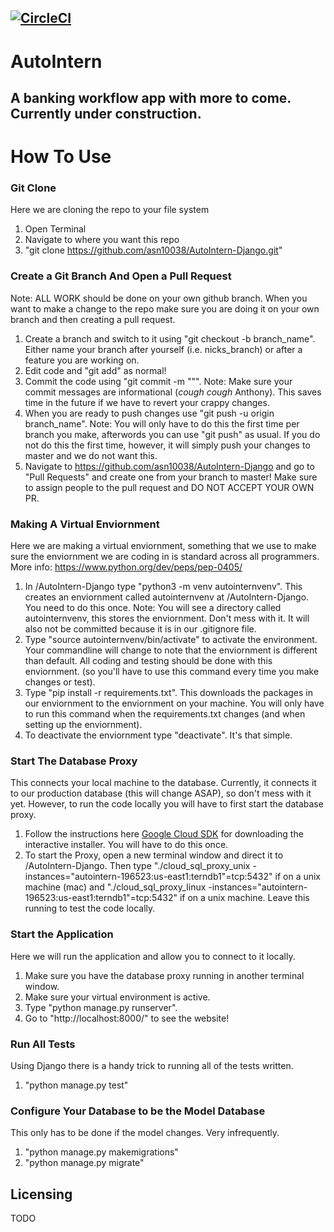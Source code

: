 [![CircleCI](https://circleci.com/gh/asn10038/AutoIntern-Django.svg?style=svg)](https://circleci.com/gh/asn10038/AutoIntern-Django)
---
# AutoIntern
A banking workflow app with more to come. Currently under construction.
---
# How To Use

### Git Clone
Here we are cloning the repo to your file system
1. Open Terminal
2. Navigate to where you want this repo
3. "git clone https://github.com/asn10038/AutoIntern-Django.git"

### Create a Git Branch And Open a Pull Request
Note: ALL WORK should be done on your own github branch. When you want to make a change to the repo make sure you are doing it on your own branch and then creating a pull request.
1. Create a branch and switch to it using "git checkout -b branch_name". Either name your branch after yourself (i.e. nicks_branch) or after a feature you are working on.
2. Edit code and "git add" as normal!
3. Commit the code using "git commit -m "<Message>"". Note: Make sure your commit messages are informational (*cough cough* Anthony). This saves time in the future if we have to revert your crappy changes.
4. When you are ready to push changes use "git push -u origin branch_name". Note: You will only have to do this the first time per branch you make, afterwords you can use "git push" as usual. If you do not do this the first time, however, it will simply push your changes to master and we do not want this.
5. Navigate to https://github.com/asn10038/AutoIntern-Django and go to "Pull Requests" and create one from your branch to master! Make sure to assign people to the pull request and DO NOT ACCEPT YOUR OWN PR.

### Making A Virtual Enviornment
Here we are making a virtual enviornment, something that we use to make sure the enviornment we are coding in is standard across all programmers. More info: https://www.python.org/dev/peps/pep-0405/
1. In /AutoIntern-Django type "python3 -m venv autointernvenv". This creates an enviornment called autointernvenv at /AutoIntern-Django. You need to do this once. Note: You will see a directory called autointernvenv, this stores the enviornment. Don't mess with it. It will also not be committed because it is in our .gitignore file.
2. Type "source autointernvenv/bin/activate" to activate the environment. Your commandline will change to note that the enviornment is different than default. All coding and testing should be done with this enviornment. (so you'll have to use this command every time you make changes or test).
3. Type "pip install -r requirements.txt". This downloads the packages in our enviornment to the enviornment on your machine. You will only have to run this command when the requirements.txt changes (and when setting up the enviornment).
4. To deactivate the enviornment type "deactivate". It's that simple.

### Start The Database Proxy
This connects your local machine to the database. Currently, it connects it to our production database (this will change ASAP), so don't mess with it yet. However, to run the code locally you will have to first start the database proxy.
1. Follow the instructions here <a href='https://cloud.google.com/sdk/downloads#interactive'>Google Cloud SDK</a> for downloading the interactive installer. You will have to do this once.
2. To start the Proxy, open a new terminal window and direct it to /AutoIntern-Django. Then type "./cloud_sql_proxy_unix -instances="autointern-196523:us-east1:terndb1"=tcp:5432" if on a unix machine (mac) and "./cloud_sql_proxy_linux -instances="autointern-196523:us-east1:terndb1"=tcp:5432" if on a unix machine. Leave this running to test the code locally.

### Start the Application
Here we will run the application and allow you to connect to it locally.
1. Make sure you have the database proxy running in another terminal window.
2. Make sure your virtual environment is active.
3. Type "python manage.py runserver".
4. Go to "http://localhost:8000/" to see the website!

### Run All Tests
Using Django there is a handy trick to running all of the tests written.
1. "python manage.py test"

### Configure Your Database to be the Model Database
This only has to be done if the model changes. Very infrequently.
1. "python manage.py makemigrations"
2. "python manage.py migrate"


## Licensing

TODO
